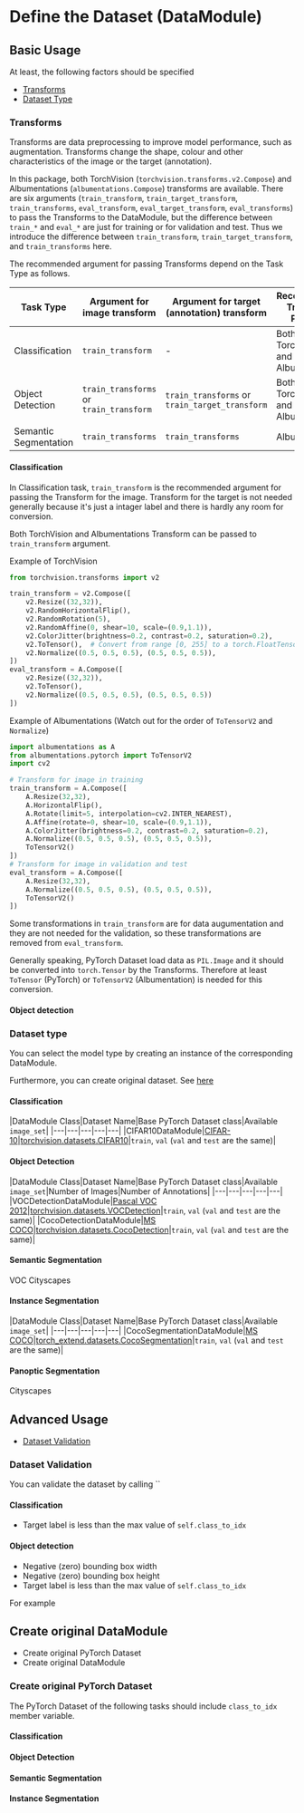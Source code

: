 # Define the Dataset (DataModule)

## Basic Usage

At least, the following factors should be specified

- [Transforms]()
- [Dataset Type]()

### Transforms

Transforms are data preprocessing to improve model performance, such as augmentation. Transforms change the shape, colour and other characteristics of the image or the target (annotation).

In this package, both TorchVision (`torchvision.transforms.v2.Compose`) and Albumentations (`albumentations.Compose`) transforms are available.
There are six arguments (`train_transform`, `train_target_transform`, `train_transforms`, `eval_transform`, `eval_target_transform`, `eval_transforms`) to pass the Transforms to the DataModule, but the difference between `train_*` and `eval_*` are just for training or for validation and test. Thus we introduce the difference between `train_transform`, `train_target_transform`, and `train_transforms` here.

The recommended argument for passing Transforms depend on the Task Type as follows.

|Task Type|Argument for image transform|Argument for target (annotation) transform|Recommended Transform Platform|
|---|---|---|---|
|Classification|`train_transform`|-|Both TorchVision and Albumentations|
|Object Detection|`train_transforms` or `train_transform`|`train_transforms` or `train_target_transform`|Both TorchVision and Albumentations|
|Semantic Segmentation|`train_transforms` |`train_transforms`|Albumentations|

#### Classification

In Classification task, `train_transform` is the recommended argument for passing the Transform for the image. Transform for the target is not needed generally because it's just a intager label and there is hardly any room for conversion.

Both TorchVision and Albumentations Transform can be passed to `train_transform` argument.

Example of TorchVision

```python
from torchvision.transforms import v2

train_transform = v2.Compose([
    v2.Resize((32,32)),
    v2.RandomHorizontalFlip(),
    v2.RandomRotation(5),
    v2.RandomAffine(0, shear=10, scale=(0.9,1.1)),
    v2.ColorJitter(brightness=0.2, contrast=0.2, saturation=0.2),
    v2.ToTensor(),  # Convert from range [0, 255] to a torch.FloatTensor in the range [0.0, 1.0]
    v2.Normalize((0.5, 0.5, 0.5), (0.5, 0.5, 0.5)),
])
eval_transform = A.Compose([
    v2.Resize((32,32)),
    v2.ToTensor(),
    v2.Normalize((0.5, 0.5, 0.5), (0.5, 0.5, 0.5))
])
```

Example of Albumentations (Watch out for the order of `ToTensorV2` and `Normalize`)

```python
import albumentations as A
from albumentations.pytorch import ToTensorV2
import cv2

# Transform for image in training
train_transform = A.Compose([
    A.Resize(32,32),
    A.HorizontalFlip(),
    A.Rotate(limit=5, interpolation=cv2.INTER_NEAREST),
    A.Affine(rotate=0, shear=10, scale=(0.9,1.1)),
    A.ColorJitter(brightness=0.2, contrast=0.2, saturation=0.2),
    A.Normalize((0.5, 0.5, 0.5), (0.5, 0.5, 0.5)),
    ToTensorV2()
])
# Transform for image in validation and test
eval_transform = A.Compose([
    A.Resize(32,32),
    A.Normalize((0.5, 0.5, 0.5), (0.5, 0.5, 0.5)),
    ToTensorV2()
])
```

Some transformations in `train_transform` are for data augumentation and they are not needed for the validation, so these transformations are removed from `eval_transform`.

Generally speaking, PyTorch Dataset load data as `PIL.Image` and it should be converted into `torch.Tensor` by the Transforms. Therefore at least `ToTensor` (PyTorch) or `ToTensorV2` (Albumentation) is needed for this conversion.

#### Object detection

### Dataset type

You can select the model type by creating an instance of the corresponding DataModule.

Furthermore, you can create original dataset. See [here]()

#### Classification

|DataModule Class|Dataset Name|Base PyTorch Dataset class|Available `image_set`|
|---|---|---|---|---|
|CIFAR10DataModule|[CIFAR-10](https://www.cs.toronto.edu/~kriz/cifar.html)|[torchvision.datasets.CIFAR10]()|`train`, `val` (`val` and `test` are the same)|

#### Object Detection

|DataModule Class|Dataset Name|Base PyTorch Dataset class|Available `image_set`|Number of Images|Number of Annotations|
|---|---|---|---|---|
|VOCDetectionDataModule|[Pascal VOC 2012](http://host.robots.ox.ac.uk/pascal/VOC/voc2012/index.html)|[torchvision.datasets.VOCDetection]()|`train`, `val` (`val` and `test` are the same)|
|CocoDetectionDataModule|[MS COCO](https://cocodataset.org/#home)|[torchvision.datasets.CocoDetection]()|`train`, `val` (`val` and `test` are the same)|

#### Semantic Segmentation

VOC
Cityscapes

#### Instance Segmentation

|DataModule Class|Dataset Name|Base PyTorch Dataset class|Available `image_set`|
|---|---|---|---|---|
|CocoSegmentationDataModule|[MS COCO](https://cocodataset.org/#home)|[torch_extend.datasets.CocoSegmentation]()|`train`, `val` (`val` and `test` are the same)|

#### Panoptic Segmentation

Cityscapes

## Advanced Usage

- [Dataset Validation]()

### Dataset Validation

You can validate the dataset by calling ``

#### Classification

- Target label is less than the max value of `self.class_to_idx`

#### Object detection

- Negative (zero) bounding box width
- Negative (zero) bounding box height
- Target label is less than the max value of `self.class_to_idx`

For example

## Create original DataModule

- Create original PyTorch Dataset
- Create original DataModule

### Create original PyTorch Dataset

The PyTorch Dataset of the following tasks should include `class_to_idx` member variable.

#### Classification

#### Object Detection

#### Semantic Segmentation

#### Instance Segmentation
